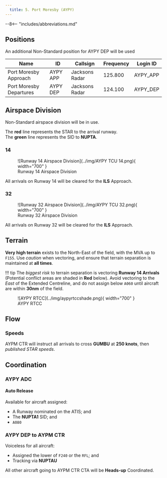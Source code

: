 ```yaml
---
  title: 5. Port Moresby (AYPY)
---
```


--8<-- "includes/abbreviations.md"

## Positions
An additional Non-Standard position for AYPY DEP will be used

| Name               | ID      | Callsign       | Frequency        | Login ID              |
| ------------------ | --------------| -------------- | ---------------- | --------------------------------------|
| Port Moresby Approach       | AYPY APP | Jacksons Radar              | 125.800 | AYPY_APP                              |
| Port Moresby Departures        | AYPY DEP | Jacksons Radar               | 124.100 | AYPY_DEP                              |

## Airspace Division
Non-Standard airspace division will be in use.

The **red** line represents the STAR to the arrival runway.  
The **green** line represents the SID to **NUPTA**.  

### 14

<figure markdown>
![Runway 14 Airspace Division](../img/AYPY TCU 14.png){ width="700" }
  <figcaption>Runway 14 Airspace Division</figcaption>
</figure>

All arrivals on Runway 14 will be cleared for the **ILS** Approach.

### 32

<figure markdown>
![Runway 32 Airspace Division](../img/AYPY TCU 32.png){ width="700" }
  <figcaption>Runway 32 Airspace Division</figcaption>
</figure>

All arrivals on Runway 32 will be cleared for the **ILS** Approach.

## Terrain
**Very high terrain** exists to the North-East of the field, with the MVA up to `F155`. Use *caution* when vectoring, and ensure that terrain separation is maintained at **all times**.

!!! tip
    The *biggest risk* to terrain separation is vectoring **Runway 14 Arrivals** (Potential conflict areas are shaded in **Red** below). Avoid vectoring to the *East* of the Extended Centreline, and do not assign below `A060` until aircraft are within **30nm** of the field.

<figure markdown>
![AYPY RTCC](../img/aypyrtccshade.png){ width="700" }
  <figcaption>AYPY RTCC</figcaption>
</figure>

## Flow
### Speeds
AYPM CTR will instruct all arrivals to cross **GUMBU** at **250 knots**, then *published STAR speeds*.

## Coordination
### AYPY ADC
#### Auto Release
Available for aircraft assigned:

- A Runway nominated on the ATIS; and
- The **NUPTA1** SID; and
- `A080`

### AYPY DEP to AYPM CTR
Voiceless for all aircraft:

- Assigned the lower of `F240` or the `RFL`; and  
- Tracking via **NUPTAU**

All other aircraft going to AYPM CTR CTA will be **Heads-up** Coordinated.